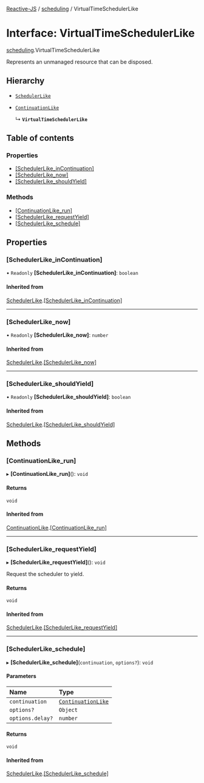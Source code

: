 [Reactive-JS](../README.md) / [scheduling](../modules/scheduling.md) / VirtualTimeSchedulerLike

# Interface: VirtualTimeSchedulerLike

[scheduling](../modules/scheduling.md).VirtualTimeSchedulerLike

Represents an unmanaged resource that can be disposed.

## Hierarchy

- [`SchedulerLike`](scheduling.SchedulerLike.md)

- [`ContinuationLike`](scheduling.ContinuationLike.md)

  ↳ **`VirtualTimeSchedulerLike`**

## Table of contents

### Properties

- [[SchedulerLike\_inContinuation]](scheduling.VirtualTimeSchedulerLike.md#[schedulerlike_incontinuation])
- [[SchedulerLike\_now]](scheduling.VirtualTimeSchedulerLike.md#[schedulerlike_now])
- [[SchedulerLike\_shouldYield]](scheduling.VirtualTimeSchedulerLike.md#[schedulerlike_shouldyield])

### Methods

- [[ContinuationLike\_run]](scheduling.VirtualTimeSchedulerLike.md#[continuationlike_run])
- [[SchedulerLike\_requestYield]](scheduling.VirtualTimeSchedulerLike.md#[schedulerlike_requestyield])
- [[SchedulerLike\_schedule]](scheduling.VirtualTimeSchedulerLike.md#[schedulerlike_schedule])

## Properties

### [SchedulerLike\_inContinuation]

• `Readonly` **[SchedulerLike\_inContinuation]**: `boolean`

#### Inherited from

[SchedulerLike](scheduling.SchedulerLike.md).[[SchedulerLike_inContinuation]](scheduling.SchedulerLike.md#[schedulerlike_incontinuation])

___

### [SchedulerLike\_now]

• `Readonly` **[SchedulerLike\_now]**: `number`

#### Inherited from

[SchedulerLike](scheduling.SchedulerLike.md).[[SchedulerLike_now]](scheduling.SchedulerLike.md#[schedulerlike_now])

___

### [SchedulerLike\_shouldYield]

• `Readonly` **[SchedulerLike\_shouldYield]**: `boolean`

#### Inherited from

[SchedulerLike](scheduling.SchedulerLike.md).[[SchedulerLike_shouldYield]](scheduling.SchedulerLike.md#[schedulerlike_shouldyield])

## Methods

### [ContinuationLike\_run]

▸ **[ContinuationLike_run]**(): `void`

#### Returns

`void`

#### Inherited from

[ContinuationLike](scheduling.ContinuationLike.md).[[ContinuationLike_run]](scheduling.ContinuationLike.md#[continuationlike_run])

___

### [SchedulerLike\_requestYield]

▸ **[SchedulerLike_requestYield]**(): `void`

Request the scheduler to yield.

#### Returns

`void`

#### Inherited from

[SchedulerLike](scheduling.SchedulerLike.md).[[SchedulerLike_requestYield]](scheduling.SchedulerLike.md#[schedulerlike_requestyield])

___

### [SchedulerLike\_schedule]

▸ **[SchedulerLike_schedule]**(`continuation`, `options?`): `void`

#### Parameters

| Name | Type |
| :------ | :------ |
| `continuation` | [`ContinuationLike`](scheduling.ContinuationLike.md) |
| `options?` | `Object` |
| `options.delay?` | `number` |

#### Returns

`void`

#### Inherited from

[SchedulerLike](scheduling.SchedulerLike.md).[[SchedulerLike_schedule]](scheduling.SchedulerLike.md#[schedulerlike_schedule])
